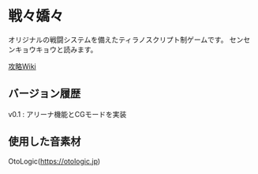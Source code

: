 # 戦々嬌々

オリジナルの戦闘システムを備えたティラノスクリプト制ゲームです。
センセンキョウキョウと読みます。

[攻略Wiki](https://github.com/ddemilich/sensenkyokyo/wiki)

## バージョン履歴

v0.1 : アリーナ機能とCGモードを実装

## 使用した音素材

OtoLogic(<https://otologic.jp>)
